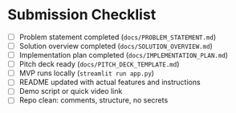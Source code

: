 # Submission Checklist

- [ ] Problem statement completed (`docs/PROBLEM_STATEMENT.md`)
- [ ] Solution overview completed (`docs/SOLUTION_OVERVIEW.md`)
- [ ] Implementation plan completed (`docs/IMPLEMENTATION_PLAN.md`)
- [ ] Pitch deck ready (`docs/PITCH_DECK_TEMPLATE.md`)
- [ ] MVP runs locally (`streamlit run app.py`)
- [ ] README updated with actual features and instructions
- [ ] Demo script or quick video link
- [ ] Repo clean: comments, structure, no secrets
